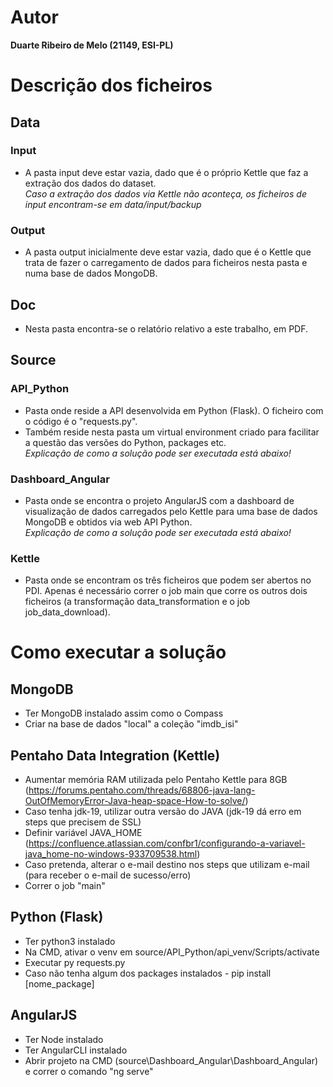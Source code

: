 # Autor
**Duarte Ribeiro de Melo (21149, ESI-PL)**
# Descrição dos ficheiros
## Data
### Input
- A pasta input deve estar vazia, dado que é o próprio Kettle que faz a extração dos dados do dataset.  
*Caso a extração dos dados via Kettle não aconteça, os ficheiros de input encontram-se em data/input/backup*
### Output
- A pasta output inicialmente deve estar vazia, dado que é o Kettle que trata de fazer o carregamento de dados para ficheiros nesta pasta e numa base de dados MongoDB.
## Doc
- Nesta pasta encontra-se o relatório relativo a este trabalho, em PDF.
## Source
### API_Python
- Pasta onde reside a API desenvolvida em Python (Flask). O ficheiro com o código é o "requests.py".
- Também reside nesta pasta um virtual environment criado para facilitar a questão das versões do Python, packages etc.  
*Explicação de como a solução pode ser executada está abaixo!*
### Dashboard_Angular
- Pasta onde se encontra o projeto AngularJS com a dashboard de visualização de dados carregados pelo Kettle para uma base de dados MongoDB e obtidos via web API Python.  
*Explicação de como a solução pode ser executada está abaixo!*
### Kettle
- Pasta onde se encontram os três ficheiros que podem ser abertos no PDI. Apenas é necessário correr o job main que corre os outros dois ficheiros (a transformação data_transformation e o job job_data_download).


# Como executar a solução
## MongoDB
- Ter MongoDB instalado assim como o Compass
- Criar na base de dados "local" a coleção "imdb_isi"

## Pentaho Data Integration (Kettle)
- Aumentar memória RAM utilizada pelo Pentaho Kettle para 8GB (https://forums.pentaho.com/threads/68806-java-lang-OutOfMemoryError-Java-heap-space-How-to-solve/)
- Caso tenha jdk-19, utilizar outra versão do JAVA (jdk-19 dá erro em steps que precisem de SSL)
- Definir variável JAVA_HOME  (https://confluence.atlassian.com/confbr1/configurando-a-variavel-java_home-no-windows-933709538.html)
- Caso pretenda, alterar o e-mail destino nos steps que utilizam e-mail (para receber o e-mail de sucesso/erro)
- Correr o job "main"

## Python (Flask)
- Ter python3 instalado
- Na CMD, ativar o venv em source/API_Python/api_venv/Scripts/activate
- Executar py requests.py
- Caso não tenha algum dos packages instalados - pip install [nome_package]

## AngularJS
- Ter Node instalado
- Ter AngularCLI instalado
- Abrir projeto na CMD (source\Dashboard_Angular\Dashboard_Angular) e correr o comando "ng serve"

